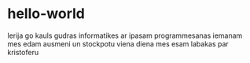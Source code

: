 # hello-world
lerija go kauls
gudras informatikes ar ipasam programmesanas iemanam
mes edam ausmeni un stockpotu viena diena 
mes esam labakas par kristoferu
